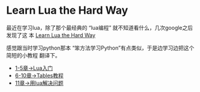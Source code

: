 Learn Lua the Hard Way
=======================

最近在学习lua，除了那个最经典的 “lua编程” 就不知道看什么，几次google之后发现了这
本 [Learn Lua the Hard Way](http://www.phailed.me/2011/02/learn-lua-the-hard-way-1/#tut1)

感觉跟当时学习python那本 “笨方法学习Python”有点类似，于是边学习边把这个简短的小教程
翻译下。

* [1-5章->Lua入门](Chapter1-5.md)
* [6-10章->Tables教程](Chapters6-10.md)
* [11章->用lua解决问题](Chapter11.md)
